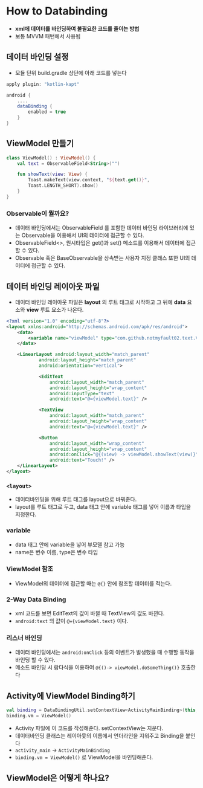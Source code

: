 # How to Databinding
* __xml에 데이터를 바인딩하여 불필요한 코드를 줄이는 방법__
* 보통 MVVM 패턴에서 사용됨

## 데이터 바인딩 설정
* 모듈 단위 build.gradle 상단에 아래 코드를 넣는다

~~~gradle
apply plugin: "kotlin-kapt"

android {
    ....
    dataBinding {
        enabled = true
    }
}
~~~

## ViewModel 만들기
~~~kotlin
class ViewModel() : ViewModel() {
    val text = ObservableField<String>("")

    fun showText(view: View) {
        Toast.makeText(view.context, "${text.get()}",
        Toast.LENGTH_SHORT).show()
    }
}
~~~

### Observable이 뭘까요?
* 데이터 바인딩에서는 ObservableField 를 포함한 데이터 바인딩 라이브러리에 있는 Observable을 이용해서 UI의 데이터에 접근할 수 있다.
* ObservableField<>, 원시타입은 get()과 set() 메소드를 이용해서 데이터에 접근할 수 있다.
* Observable 혹은 BaseObservable을 상속받는 사용자 지정 클래스 또한 UI의 데이터에 접근할 수 있다.


## 데이터 바인딩 레이아웃 파일
* 데이터 바인딩 레이아웃 파일은 __layout__ 의 루트 태그로 시작하고 그 뒤에 __data__ 요소와 __view__ 루트 요소가 나온다.

~~~xml
<?xml version="1.0" encoding="utf-8"?>
<layout xmlns:android="http://schemas.android.com/apk/res/android">
    <data>
        <variable name="viewModel" type="com.github.notmyfault02.text.ViewModel"/>
    </data>

    <LinearLayout android:layout_width="match_parent"
            android:layout_height="match_parent"
            android:orientation="vertical">

            <EditText
                android:layout_width="match_parent"
                android:layout_height="wrap_content"
                android:inputType="text"
                android:text="@={viewModel.text}" />

            <TextView
                android:layout_width="match_parent"
                android:layout_height="wrap_content"
                android:text="@={viewModel.text}" />

            <Button
                android:layout_width="wrap_content"
                android:layout_height="wrap_content"
                android:onClick="@{(view) -> viewModel.showText(view)}"
                android:text="Touch!" />
    </LinearLayout>
</layout>
~~~
### `<layout>`
* 데이터바인딩을 위해 루트 태그를 layout으로 바꿔준다.
* layout를 루트 태그로 두고, data 태그 안에 variable 태그를 넣어 이름과 타입을 지정한다.

### variable
* data 태그 안에 variable을 넣어 뷰모델 참고 가능
* name은 변수 이름, type은 변수 타입

### ViewModel 참조
* ViewModel의 데이터에 접근할 때는 ` @{} ` 안에 참조할 데이터를 적는다.

### 2-Way Data Binding
* xml 코드를 보면 EditText의 값이 바뀔 때 TextView의 값도 바뀐다.
* `android:text` 의 값이 `@={viewModel.text}` 이다.

### 리스너 바인딩
* 데이터 바인딩에서는 `android:onClick` 등의 이벤트가 발생했을 때 수행할 동작을 바인딩 할 수 있다.
* 메소드 바인딩 시 람다식을 이용하여 `@{()-> viewModel.doSomeThing()}` 호출한다

## Activity에 ViewModel Binding하기
~~~kotlin
val binding = DataBindingUtil.setContextView<ActivityMainBinding>(this, R.layout.activity_main)
binding.vm = ViewModel()
~~~

* Activity 파일에 이 코드를 작성해준다. setContextView는 지운다.
* 데이터바인딩 클래스는 레이아웃의 이름에서 언더라인을 지워주고 Binding을 붙인다
* `activity_main` -> `ActivityMainBinding`
* `binding.vm = ViewModel()` 로 ViewModel을 바인딩해준다.

## ViewModel은 어떻게 하나요?